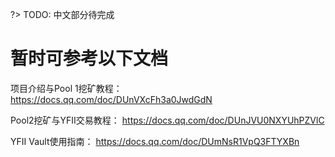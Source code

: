 ?> TODO: 中文部分待完成

# 暂时可参考以下文档

项目介绍与Pool 1挖矿教程： https://docs.qq.com/doc/DUnVXcFh3a0JwdGdN

Pool2挖矿与YFII交易教程： https://docs.qq.com/doc/DUnJVU0NXYUhPZVlC

YFII Vault使用指南： https://docs.qq.com/doc/DUmNsR1VpQ3FTYXBn
